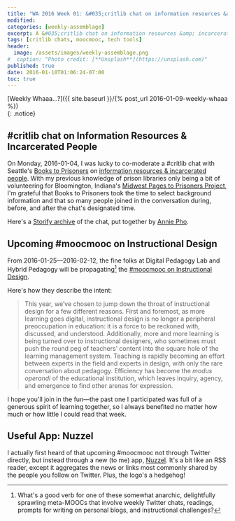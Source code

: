 ```yaml
---
title: "WA 2016 Week 01: &#035;critlib chat on information resources &amp; incarcerated people"
modified:
categories: [weekly-assemblage]
excerpt: A &#035;critlib chat on information resources &amp; incarcerated people; an upcoming &#035;moocmooc on Instructional Design; Nuzzel the app.  
tags: [critlib chats, moocmooc, tech tools]
header:
  image: /assets/images/weekly-assemblage.png
#  caption: "Photo credit: [**Unsplash**](https://unsplash.com)"
published: true
date: 2016-01-10T01:06:24-07:00
toc: true
---
```

[Weekly Whaaa…?]({{ site.baseurl }}/{% post_url 2016-01-09-weekly-whaaa %})  
{: .notice}  

## #critlib chat on Information Resources &amp; Incarcerated People   

On Monday, 2016-01-04, I was lucky to co-moderate a #critlib chat with Seattle's [Books to Prisoners](http://www.bookstoprisoners.net/) on [information resources &amp; incarcerated people](http://critlib.org/information-resources-and-incarcerated-people/). With my previous knowledge of prison libraries only being a bit of volunteering for Bloomington, Indiana's [Midwest Pages to Prisoners Project](http://pagestoprisoners.org/), I'm grateful that Books to Prisoners took the time to select background information and that so many people joined in the conversation during, before, and after the chat's designated time.   

Here's a [Storify archive](https://storify.com/catladylib/critlib-information-resources-and-incarcerated-peo) of the chat, put together by [Annie Pho](https://catladylibrarian.wordpress.com/).   

## Upcoming #moocmooc on Instructional Design  

From 2016-01-25—2016-02-12, the fine folks at Digital Pedagogy Lab and Hybrid Pedagogy will be propagating[^prop] the [&#035;moocmooc on Instructional Design](http://www.digitalpedagogylab.com/mooc-mooc-instructional-design/).  

Here's how they describe the intent:  

> This year, we’ve chosen to jump down the throat of instructional design for a few different reasons. First and foremost, as more learning goes digital, instructional design is no longer a peripheral preoccupation in education: it is a force to be reckoned with, discussed, and understood. Additionally, more and more learning is being turned over to instructional designers, who sometimes must push the round peg of teachers’ content into the square hole of the learning management system. Teaching is rapidly becoming an effort between experts in the field and experts in design, with only the rare conversation about pedagogy. Efficiency has become the _modus operandi_ of the educational institution, which leaves inquiry, agency, and emergence to find other arenas for expression.  

[^prop]: What's a good verb for one of these somewhat anarchic, delightfully sprawling meta-MOOCs that involve weekly Twitter chats, readings, prompts for writing on personal blogs, and instructional challenges?      

I hope you'll join in the fun—the past one I participated was full of a generous spirit of learning together, so I always benefited no matter how much or how little I could read that week.   

## Useful App: Nuzzel  

I actually first heard of that upcoming #moocmooc not through Twitter directly, but instead through a new (to me) app, [Nuzzel](http://nuzzel.com/about). It's a bit like an RSS reader, except it aggregates the news or links most commonly shared by the people you follow on Twitter. Plus, the logo's a hedgehog!  